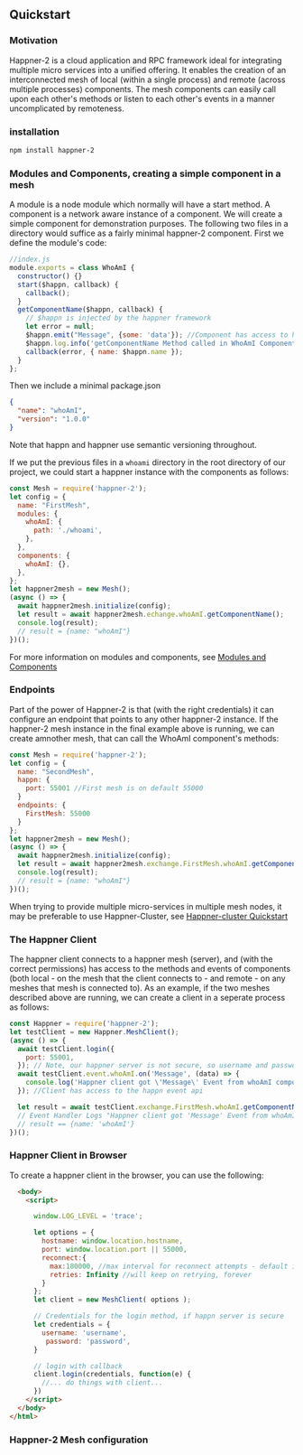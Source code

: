 ## Quickstart

### Motivation

Happner-2 is a cloud application and RPC framework ideal for integrating multiple micro services into a unified offering. It enables the creation of an interconnected mesh of local (within a single process) and remote (across multiple processes) components. The mesh components can easily call upon each other's methods or listen to each other's events in a manner uncomplicated by remoteness.

### installation

```bash
npm install happner-2
```

### Modules and Components, creating a simple component in a mesh

A module is a node module which normally will have a start method. A component is a network aware instance of a component. We will create a simple component for demonstration purposes.
The following two files in a directory would suffice as a fairly minimal happner-2 component. First we define the module's code:

```js
//index.js
module.exports = class WhoAmI {
  constructor() {}
  start($happn, callback) {
    callback();
  }
  getComponentName($happn, callback) {
    // $happn is injected by the happner framework
    let error = null;
    $happn.emit("Message", {some: 'data'}); //Component has access to happn's event api
    $happn.log.info('getComponentName Method called in WhoAmI Component'); //And logger
    callback(error, { name: $happn.name });
  }
};
```

Then we include a minimal package.json

```json
{
  "name": "whoAmI",
  "version": "1.0.0"
}
```
Note that happn and happner use semantic versioning throughout.

If we put the previous files in a `whoami` directory in the root directory of our project, we could start a happner instance with the components as follows:

```js
const Mesh = require('happner-2');
let config = {
  name: "FirstMesh",
  modules: {
    whoAmI: {
      path: './whoami',
    },
  },
  components: {
    whoAmI: {},
  },
};
let happner2mesh = new Mesh();
(async () => {
  await happner2mesh.initialize(config);
  let result = await happner2mesh.echange.whoAmI.getComponentName();
  console.log(result);
  // result = {name: "whoAmI"}
})();
```
For more information on modules and components, see [Modules and Components](https://github.com/happner/happner-suite/blob/docs/master/packages/happner-2/docs/modules.md)  

### Endpoints
Part of the power of Happner-2 is that (with the right credentials) it can configure an endpoint that points to any other happner-2 instance. If the happner-2 mesh instance in the final example above is running, we can create amnother mesh, that can call the WhoAmI component's methods:
```js
const Mesh = require('happner-2');
let config = {
  name: "SecondMesh",
  happn: {
    port: 55001 //First mesh is on default 55000
  }
  endpoints: {
    FirstMesh: 55000 
  }
};
let happner2mesh = new Mesh();
(async () => {
  await happner2mesh.initialize(config);
  let result = await happner2mesh.exchange.FirstMesh.whoAmI.getComponentName();
  console.log(result);
  // result = {name: "whoAmI"}
})();

```
When trying to provide multiple micro-services in multiple mesh nodes, it may be preferable to use Happner-Cluster, see [Happner-cluster Quickstart](https://github.com/happner/happner-suite/blob/docs/master/packages/happner-cluster/QUICKSTART.md)  

### The Happner Client
The happner client connects to a happner mesh (server), and (with the correct permissions) has access to the methods and events of components (both local - on the mesh that the client connects to - and remote - on any meshes that mesh is connected to).
As an example, if the two meshes described above are running, we can create a client in a seperate process as follows:
```js
const Happner = require('happner-2');
let testClient = new Happner.MeshClient();
(async () => {
  await testClient.login({
    port: 55001,
  }); // Note, our happner server is not secure, so username and password are not needed
  await testClient.event.whoAmI.on('Message', (data) => {
    console.log('Happner client got \'Message\' Event from whoAmI component, with data: ', data);
  }); //Client has access to the happn event api

  let result = await testClient.exchange.FirstMesh.whoAmI.getComponentName();  // Has access to components, even on remote meshes.
  // Event Handler Logs "Happner client got 'Message' Event from whoAmI component, with data:  { some: 'data' }"
  // result == {name: 'whoAmI'}
})();

```
### Happner Client in Browser
To create a happner client in the browser, you can use the following:
```html
  <body>
    <script>

      window.LOG_LEVEL = 'trace';

      let options = {
        hostname: window.location.hostname,
        port: window.location.port || 55000,
        reconnect:{
          max:180000, //max interval for reconnect attempts - default is 3 minutes
          retries: Infinity //will keep on retrying, forever
        }
      };
      let client = new MeshClient( options );

      // Credentials for the login method, if happn server is secure
      let credentials = {
        username: 'username', 
         password: 'password', 
      }

      // login with callback
      client.login(credentials, function(e) { 
        //... do things with client... 
      })
    </script>
  </body>
</html>
```

### Happner-2 Mesh configuration